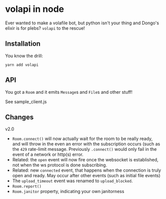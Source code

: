 volapi in node
===

Ever wanted to make a volafile bot, but python isn't your thing and Dongo's
elixir is for plebs?
`volapi` to the rescue!

Installation
---

You know the drill:

```shell
yarn add volapi
```

API
---

You got a `Room` and it emits `Message`s and `File`s and other stuff!

See sample_client.js

Changes
---

v2.0

 - `Room.connect()` will now actually wait for the room to be really ready, and
   will throw in the even an error with the subscription occurs (such as the
   `429` rate-limit message. Previously `.connect()` would only fail in the
   event of a network or http(s) error.
 - Related: the `open` event will now fire once the websocket is established,
   not when the ws protocol is done subscribing.
 - Related: new `connected` event, that happens when the connection is truly
   open and ready. May occur after other events (such as initial file events)
 - The `upload_timeout` event was renamed to `upload_blocked`.
 - `Room.report()`
 - `Room.janitor` property, indicating your own janitorness
